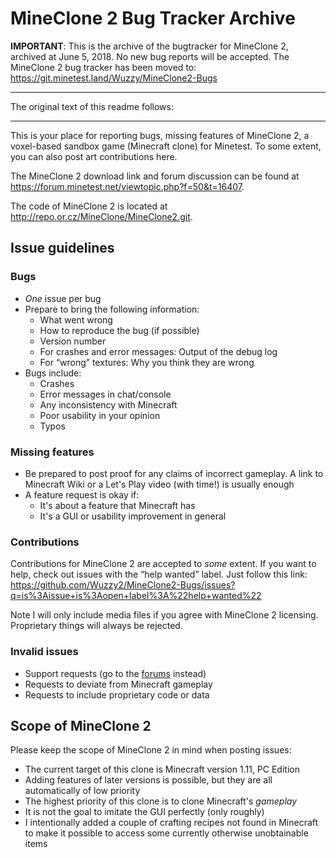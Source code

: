 # MineClone 2 Bug Tracker Archive
**IMPORTANT**: This is the archive of the bugtracker for MineClone 2, archived at June 5, 2018. No new bug reports will be accepted.
The MineClone 2 bug tracker has been moved to: https://git.minetest.land/Wuzzy/MineClone2-Bugs

---

The original text of this readme follows:

---

This is your place for reporting bugs, missing features of MineClone 2, a voxel-based sandbox game (Minecraft clone) for Minetest.
To some extent, you can also post art contributions here.

The MineClone 2 download link and forum discussion can be found at <https://forum.minetest.net/viewtopic.php?f=50&t=16407>.

The code of MineClone 2 is located at <http://repo.or.cz/MineClone/MineClone2.git>.

## Issue guidelines
### Bugs
- *One* issue per bug
- Prepare to bring the following information:
   - What went wrong
   - How to reproduce the bug (if possible)
   - Version number
   - For crashes and error messages: Output of the debug log
   - For “wrong” textures: Why you think they are wrong
- Bugs include:
   - Crashes
   - Error messages in chat/console
   - Any inconsistency with Minecraft
   - Poor usability in your opinion
   - Typos
   
### Missing features
- Be prepared to post proof for any claims of incorrect gameplay. A link to Minecraft Wiki or a Let's Play video (with time!) is usually enough
- A feature request is okay if:
   - It's about a feature that Minecraft has
   - It's a GUI or usability improvement in general

### Contributions
Contributions for MineClone 2 are accepted to *some* extent. If you want to help, check out issues with the “help wanted” label. Just follow this link:
https://github.com/Wuzzy2/MineClone2-Bugs/issues?q=is%3Aissue+is%3Aopen+label%3A%22help+wanted%22

Note I will only include media files if you agree with MineClone 2 licensing. Proprietary things will always be rejected.

### Invalid issues
- Support requests (go to the [forums](https://forum.minetest.net/viewtopic.php?f=50&t=16407) instead)
- Requests to deviate from Minecraft gameplay
- Requests to include proprietary code or data

## Scope of MineClone 2
Please keep the scope of MineClone 2 in mind when posting issues:

- The current target of this clone is Minecraft version 1.11, PC Edition
- Adding features of later versions is possible, but they are all automatically of low priority
- The highest priority of this clone is to clone Minecraft's *gameplay*
- It is not the goal to imitate the GUI perfectly (only roughly)
- I intentionally added a couple of crafting recipes not found in Minecraft to make it possible to access some currently otherwise unobtainable items
